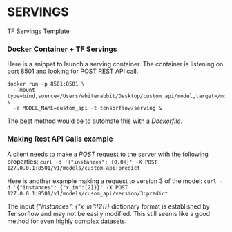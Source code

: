 # SERVINGS
TF Servings Template


### Docker Container + TF Servings

Here is a snippet to launch a serving container. The container is listening on port 8501 and looking for POST REST API call.
```
docker run -p 8501:8501 \
  --mount type=bind,source=/Users/whiterabbit/Desktop/custom_api/model,target=/models/custom_api \
  -e MODEL_NAME=custom_api -t tensorflow/serving &
```

The best method would be to automate this with a *Dockerfile*.
### Making Rest API Calls example

A client needs to make a *POST* request to the server with the following properties: `curl -d '{"instances": [0.0]}' -X POST 127.0.0.1:8501/v1/models/custom_api:predict`

Here is another example making a request to version 3 of the model:
`curl -d '{"instances": {"x_in":[2]}}' -X POST 127.0.0.1:8501/v1/models/cusom_api/version/3:predict`

The input *{"instances": {"x_in":[2]}}* dictionary format is established by Tensorflow and may not be easily modified. This still seems like a good method for even highly complex datasets.
